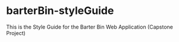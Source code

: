 # barterBin-styleGuide
This is the Style Guide for the Barter Bin Web Application (Capstone Project)
